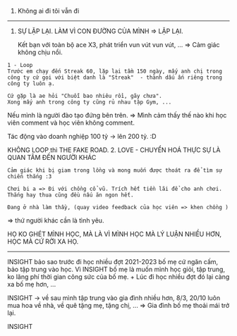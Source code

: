 1. Không ai đi tôi vẫn đi 

---

1. SỰ LẶP LẠI. LÀM VÌ CON ĐƯỜNG CỦA MÌNH => LẶP LẠI. 
   
   Kết bạn với toàn bộ ace X3, phát triển vun vút vun vút, ... 
   => Cảm giác không chịu nổi. 

```
1 - Loop 
Trước em chạy đến Streak 60, lặp lại tầm 150 ngày, mấy anh chị trong công ty cứ gọi với biệt danh là "Streak"  - thành dấu ấn riêng trong công ty luôn ạ. 

Cứ gặp là ae hỏi "Chuỗi bao nhiêu rồi, gãy chưa". 
Xong mấy anh trong công ty cũng rủ nhau tập Gym, ...
```


Nếu mình là người đào tạo đứng bên trên. 
=> Mình cảm thấy thế nào khi học viên comment và học viên không comment. 

Tác động vào doanh nghiệp 100 tỷ -> lên 200 tỷ. :D 



KHÔNG LOOP thì THE FAKE ROAD. 
2. LOVE - CHUYỂN HOÁ THỰC SỰ LÀ QUAN TÂM ĐẾN NGƯỜI KHÁC 
```
Cảm giác khi bị giam trong lồng và mong muốn được thoát ra để tìm sự chiến thắng :3

```

```
Chơi bi a => Đi với chồng cổ vũ. Trích hết tiền lãi để cho anh chơi. Thắng hay thua cũng đều nấu ăn ngon hết. 

Đang ở nhà làm thầy, (quay video feedback của học viên => khen chồng )
```

=> thứ người khác cần là tình yêu. 

HỌ KO GHÉT MÌNH HỌC, MÀ LÀ VÌ MÌNH HỌC MÀ LÝ LUẬN NHIỀU HƠN, HỌC MÀ CỨ RỜI XA HỌ. 

---
INSIGHT bảo sao trước đi học nhiều đợt 2021-2023 bố mẹ cứ ngăn cấm, bảo tập trung vào học. Vì INSIGHT bố mẹ là muốn mình học giỏi, tập trung, ko lãng phí thời gian công sức của bố mẹ. + Lúc đi học nhiều đợt đó lại càng xa bố mẹ hơn, ... 

INSIGHT -> về sau mình tập trung vào gia đình nhiều hơn, 8/3, 20/10 luôn mua hoa về nhà, về quê tặng mẹ, tặng chị, ... => Gia đình bố mẹ thoải mái trở lại. 

INSIGHT 